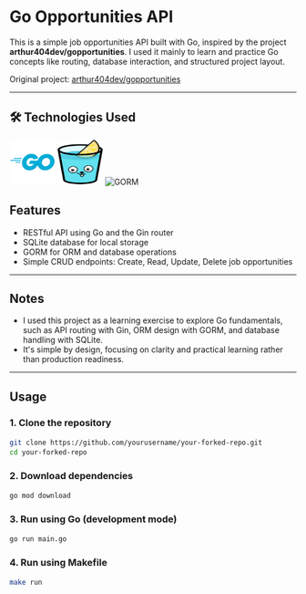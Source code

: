 # Go Opportunities API

This is a simple job opportunities API built with Go, inspired by the project **arthur404dev/gopportunities**. I used it mainly to learn and practice Go concepts like routing, database interaction, and structured project layout.

Original project: [arthur404dev/gopportunities](https://github.com/arthur404dev/gopportunities)

---

## 🛠️ Technologies Used

<p align="left">
  <img src="https://raw.githubusercontent.com/devicons/devicon/master/icons/go/go-original-wordmark.svg" alt="Go" width="80" height="80"/>
  <img src="https://raw.githubusercontent.com/gin-gonic/logo/master/color.png" alt="Gin" width="80" height="80"/>
  <img src="https://gorm.io/gorm.svg" alt="GORM" width="120" height="60"/>
</p>

##  Features
- RESTful API using Go and the Gin router
- SQLite database for local storage
- GORM for ORM and database operations
- Simple CRUD endpoints: Create, Read, Update, Delete job opportunities

---
## Notes

- I used this project as a learning exercise to explore Go fundamentals, such as API routing with Gin, ORM design with GORM, and database handling with SQLite.
- It's simple by design, focusing on clarity and practical learning rather than production readiness.

---

##  Usage

### 1. Clone the repository
```bash
git clone https://github.com/yourusername/your-forked-repo.git
cd your-forked-repo
```
### 2. Download dependencies
```bash
go mod download
```
### 3. Run using Go (development mode)
```bash
go run main.go
```
### 4. Run using Makefile
```bash
make run
```

